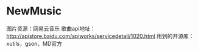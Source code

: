 # NewMusic

图片资源：网易云音乐
歌曲api地址：http://apistore.baidu.com/apiworks/servicedetail/1020.html
用到的开源库：xutils，gson，MD官方
